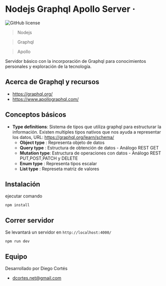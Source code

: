 # Nodejs Graphql Apollo Server &middot; 

![GitHub license](https://img.shields.io/badge/license-MIT-blue.svg)

> Nodejs

> Graphql

> Apollo

Servidor básico con la incorporación de Graphql para conocimientos personales y exploración de la tecnología.

## Acerca de Graphql y recursos

* https://graphql.org/
* https://www.apollographql.com/

## Conceptos básicos

* __Type definitions__: Sistema de tipos que utiliza graphql para estructurar la información. Existen multiples tipos nativos que nos ayuda a representar los datos, URL: https://graphql.org/learn/schema/
    - __Object type__ : Representa objeto de datos
    - __Query type__ : Estructura de obtención de datos - Análogo REST GET
    - __Mutation type__: Estructura de operaciones con datos - Análogo REST PUT,POST,PATCH y DELETE
    - __Enum type__ : Representa tipos escalar
    - __List type__ : Represeta matriz de valores

## Instalación

ejecutar comando

```
npm install
```

## Correr servidor

Se levantará un servidor en `http://localhost:4000/`

```
npm run dev
```

## Equipo

Desarrollado por Diego Cortés

* dcortes.net@gmail.com
